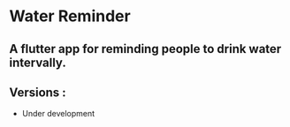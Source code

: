 # Water Reminder

## A flutter app for reminding people to drink water intervally.

## Versions :

- Under development